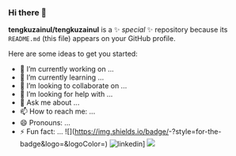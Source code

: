 ### Hi there 👋


**tengkuzainul/tengkuzainul** is a ✨ _special_ ✨ repository because its `README.md` (this file) appears on your GitHub profile.

Here are some ideas to get you started:

- 🔭 I’m currently working on ...
- 🌱 I’m currently learning ...
- 👯 I’m looking to collaborate on ...
- 🤔 I’m looking for help with ...
- 💬 Ask me about ...
- 📫 How to reach me: ...
- 😄 Pronouns: ...
- ⚡ Fun fact: ...
![<Badge Name>](https://img.shields.io/badge/<Badge Text>-<Background Color>?style=for-the-badge&logo=<Icon Name>&logoColor=<Logo Color>)
![linkedin](https://img.shields.io/badge/Linkedin-0e76a8?style=for-the-badge&logo=Linkedin&logoColor=white)]
![](https://komarev.com/ghpvc/?username=tengkuzainul=green)
